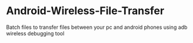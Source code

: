 # Android-Wireless-File-Transfer
Batch files to transfer files between your pc and android phones using adb wireless debugging tool

